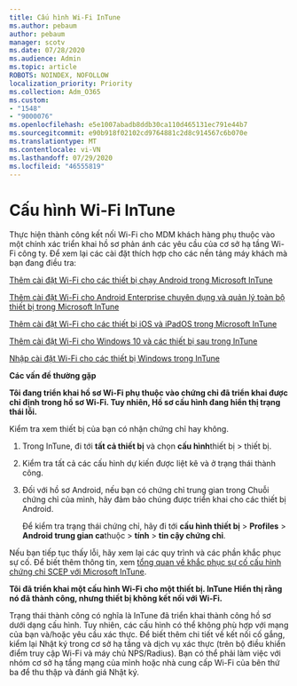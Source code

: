 ```yaml
---
title: Cấu hình Wi-Fi InTune
ms.author: pebaum
author: pebaum
manager: scotv
ms.date: 07/28/2020
ms.audience: Admin
ms.topic: article
ROBOTS: NOINDEX, NOFOLLOW
localization_priority: Priority
ms.collection: Adm_O365
ms.custom:
- "1548"
- "9000076"
ms.openlocfilehash: e5e1007abadb8ddb30ca110d465131ec791e44b7
ms.sourcegitcommit: e90b918f02102cd9764881c2d8c914567c6b070e
ms.translationtype: MT
ms.contentlocale: vi-VN
ms.lasthandoff: 07/29/2020
ms.locfileid: "46555819"
---
```

# <a name="intune-wi-fi-profiles"></a>Cấu hình Wi-Fi InTune

Thực hiện thành công kết nối Wi-Fi cho MDM khách hàng phụ thuộc vào một chính xác triển khai hồ sơ phản ánh các yêu cầu của cơ sở hạ tầng Wi-Fi công ty. Để xem lại các cài đặt thích hợp cho các nền tảng máy khách mà bạn đang điều tra: 

[Thêm cài đặt Wi-Fi cho các thiết bị chạy Android trong Microsoft InTune](https://docs.microsoft.com/intune/wi-fi-settings-android)

[Thêm cài đặt Wi-Fi cho Android Enterprise chuyên dụng và quản lý toàn bộ thiết bị trong Microsoft InTune](https://docs.microsoft.com/intune/wi-fi-settings-android-enterprise)

[Thêm cài đặt Wi-Fi cho các thiết bị iOS và iPadOS trong Microsoft InTune](https://docs.microsoft.com/intune/wi-fi-settings-ios)

[Thêm cài đặt Wi-Fi cho Windows 10 và các thiết bị sau trong InTune](https://docs.microsoft.com/intune/wi-fi-settings-windows)

[Nhập cài đặt Wi-Fi cho các thiết bị Windows trong InTune](https://docs.microsoft.com/intune/wi-fi-settings-import-windows-8-1)

**Các vấn đề thường gặp**

**Tôi đang triển khai hồ sơ Wi-Fi phụ thuộc vào chứng chỉ đã triển khai được chỉ định trong hồ sơ Wi-Fi. Tuy nhiên, Hồ sơ cấu hình đang hiển thị trạng thái lỗi.**

Kiểm tra xem thiết bị của bạn có nhận chứng chỉ hay không.

1. Trong InTune, đi tới **tất cả thiết bị** và chọn **cấu hình**thiết bị > thiết bị.

2. Kiểm tra tất cả các cấu hình dự kiến được liệt kê và ở trạng thái thành công.

3. Đối với hồ sơ Android, nếu bạn có chứng chỉ trung gian trong Chuỗi chứng chỉ của mình, hãy đảm bảo chúng được triển khai cho các thiết bị Android.

    Để kiểm tra trạng thái chứng chỉ, hãy đi tới **cấu hình thiết bị**  >  **Profiles**  >  **Android trung gian ca**thuộc  >  **tính**  >  **tin cậy chứng chỉ**.

Nếu bạn tiếp tục thấy lỗi, hãy xem lại các quy trình và các phần khắc phục sự cố. Để biết thêm thông tin, xem [tổng quan về khắc phục sự cố cấu hình chứng chỉ SCEP với Microsoft InTune](https://support.microsoft.com/help/4457481/troubleshooting-scep-certificate-profile-deployment-in-intune).

**Tôi đã triển khai một cấu hình Wi-Fi cho một thiết bị. InTune Hiển thị rằng nó đã thành công, nhưng thiết bị không kết nối với Wi-Fi.**

Trạng thái thành công có nghĩa là InTune đã triển khai thành công hồ sơ dưới dạng cấu hình. Tuy nhiên, các cấu hình có thể không phù hợp với mạng của bạn và/hoặc yêu cầu xác thực. Để biết thêm chi tiết về kết nối cố gắng, kiểm lại Nhật ký trong cơ sở hạ tầng và dịch vụ xác thực (trên bộ điều khiển điểm truy cập Wi-Fi và máy chủ NPS/Radius). Bạn có thể phải làm việc với nhóm cơ sở hạ tầng mạng của mình hoặc nhà cung cấp Wi-Fi của bên thứ ba để thu thập và đánh giá Nhật ký.